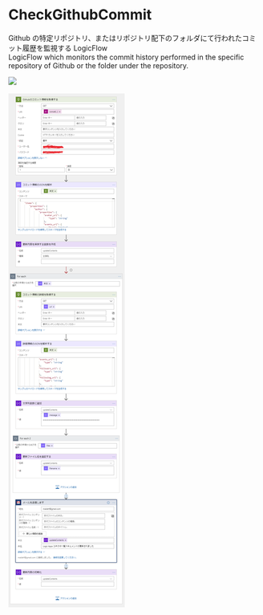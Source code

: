 # CheckGithubCommit

Github の特定リポジトリ、またはリポジトリ配下のフォルダにて行われたコミット履歴を監視する LogicFlow<br />
LogicFlow which monitors the commit history performed in the specific repository of Github or the folder under the repository.

 <a href="https://portal.azure.com/#create/Microsoft.Template/uri/https%3A%2F%2Fraw.githubusercontent.com%2Fahf0124%2FLogicFlow-ja%2Fmaster%2FCheckGithubCommit%2FCheckGithubDocumentCommit.json" target="_blank">		
     <img src="http://azuredeploy.net/deploybutton.png"/>		
 </a>		

![LogicFlow](https://github.com/ahf0124/LogicFlow-ja/blob/master/CheckGithubCommit/githubdoc2.png)		
